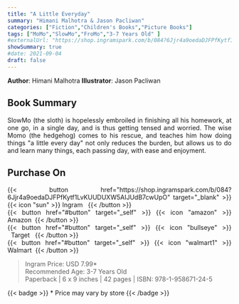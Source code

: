 ```yaml
---
title: "A Little Everyday"
summary: "Himani Malhotra & Jason Pacliwan"
categories: ["Fiction","Children's Books","Picture Books"]
tags: ["MoMo","SlowMo","FroMo","3-7 Years Old" ]
#externalUrl: "https://shop.ingramspark.com/b/084?6Jjr4a9oedaDJFPfKytf1LvKUUDUXW5AIJUdB7cwUpO"
showSummary: true
#date: 2021-09-04
draft: false
---
```

<div class="flex flex-wrap">

**Author**:&nbsp;Himani&nbsp;Malhotra **Illustrator**:&nbsp;Jason&nbsp;Pacliwan

<div align="justify">

## Book Summary
SlowMo  (the sloth) is hopelessly embroiled in finishing all his homework, at one go, in a single day, and is thus getting tensed and worried. The wise Momo (the hedgehog) comes to his rescue, and teaches him how doing things "a little every day" not only reduces the burden, but allows us to do and learn many things, each passing day, with ease and enjoyment.

## Purchase  On

<div class="flex flex-wrap">

<div class=" mt-4 ">
{{< button href="https://shop.ingramspark.com/b/084?6Jjr4a9oedaDJFPfKytf1LvKUUDUXW5AIJUdB7cwUpO" target="_blank" >}}
{{< icon "sun" >}}&nbsp;Ingram&nbsp;&nbsp;
{{< /button >}}
</div>
<div class=" mt-4 ">
{{< button href="#button" target="_self" >}}
{{< icon "amazon" >}} Amazon&nbsp;
{{< /button >}}
</div>
<div class=" mt-4 ">
{{< button href="#button" target="_self" >}}
{{< icon "bullseye" >}} &nbsp;&nbsp;Target&nbsp;&nbsp;
{{< /button >}}
</div>
<div class=" mt-4 ">
{{< button href="#button" target="_self" >}}
{{< icon "walmart1" >}} Walmart&nbsp;
{{< /button >}}
</div>
</div>



> Ingram Price: USD 7.99* <br>
> Recommended Age: 3-7 Years Old <br> 
> Paperback | 6 x 9 inches | 42 pages | ISBN: 978-1-958671-24-5 

{{< badge >}}  * Price may vary by store {{< /badge >}}

</div>

</div>

